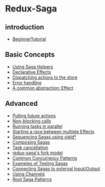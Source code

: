 # Redux-Saga

## introduction
- [BeginnerTutorial](https://github.com/Cinux-Chosan/redux-saga/blob/master/docs/introduction/BeginnerTutorial.zh_cn.md)

## Basic Concepts
- [Using Saga Helpers](https://github.com/Cinux-Chosan/redux-saga/blob/master/docs/basics/UsingSagaHelpers.zh_cn.md)
- [Declarative Effects](https://github.com/Cinux-Chosan/redux-saga/blob/master/docs/basics/DeclarativeEffects.zh_cn.md)
- [Dispatching actions to the store](https://github.com/Cinux-Chosan/redux-saga/blob/master/docs/basics/DispatchingActions.md)
- [Error handling](https://github.com/Cinux-Chosan/redux-saga/blob/master/docs/basics/ErrorHandling.md)
- [A common abstraction: Effect](https://github.com/Cinux-Chosan/redux-saga/blob/master/docs/basics/Effect.md)

## Advanced
- [Pulling future actions](https://github.com/Cinux-Chosan/redux-saga/blob/master/docs/advanced/FutureActions.zh_cn.md)
- [Non-blocking calls](https://github.com/Cinux-Chosan/redux-saga/blob/master/docs/advanced/NonBlockingCalls.zh_cn.md)
- [Running tasks in parallel](https://github.com/Cinux-Chosan/redux-saga/blob/master/docs/advanced/RunningTasksInParallel.zh_cn.md)
- [Starting a race between multiple Effects](https://github.com/Cinux-Chosan/redux-saga/blob/master/docs/advanced/RacingEffects.zh_cn.md)
- [Sequencing Sagas using yield*](https://github.com/Cinux-Chosan/redux-saga/blob/master/docs/advanced/SequencingSagas.zh_cn.md)
- [Composing Sagas](https://github.com/Cinux-Chosan/redux-saga/blob/master/docs/advanced/ComposingSagas.zh_cn.md)
- [Task cancellation](https://github.com/Cinux-Chosan/redux-saga/blob/master/docs/advanced/TaskCancellation.zh_cn.md)
- [redux-saga's fork model](https://github.com/Cinux-Chosan/redux-saga/blob/master/docs/advanced/ForkModel.zh_cn.md)
- [Common Concurrency Patterns](https://github.com/Cinux-Chosan/redux-saga/blob/master/docs/advanced/Concurrency.zh_cn.md)
- [Examples of Testing Sagas]()
- [Connecting Sagas to external Input/Output]()
- [Using Channels]()
- [Root Saga Patterns](https://github.com/Cinux-Chosan/redux-saga/blob/master/docs/advanced/RootSaga.zh_cn.md)
